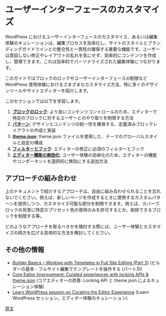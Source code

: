 <!-- 
# Curating the Editor Experience
 -->
# ユーザーインターフェースのカスタマイズ

<!-- 
Curating the editing experience in WordPress is important because it allows you to streamline the editing process, ensuring consistency and alignment with the site's style and branding guidelines. It also makes it easier for users to create and manage content effectively without accidental modifications or layout changes. This leads to a more efficient and personalized experience.
 -->
WordPress におけるユーザーインターフェースのカスタマイズ、あるいは編集体験のキュレーションは、編集プロセスを効率化し、サイトのスタイルとブランディングガイドラインとの整合性と一貫性の確保する重要な機能です。ユーザーは意図しない修正やレイアウトの乱れを気にせず、効率的にコンテンツを作成し、管理できます。これは効率的でパーソナライズされた編集体験につながります。

<!-- 
The purpose of this guide is to offer various ways you can lock down and curate the experience of using WordPress, especially with the introduction of more design tools and the Site Editor. 
 -->
このガイドではブロックのロックやユーザーインターフェースの制限など WordPress 使用体験におけるさまざまなカスタマイズ方法、特に多くのデザインツールやサイトエディターを紹介します。

<!-- 
In this section, you will learn:
 -->
このセクションでは以下を学習します。

<!-- 
1. [**Block locking**](https://developer.wordpress.org/block-editor/how-to-guides/curating-the-editor-experience/block-locking): how to restrict user interactions with specific blocks in the Editor for better content control
1. [**Patterns**](https://developer.wordpress.org/block-editor/how-to-guides/curating-the-editor-experience/patterns): about creating and implementing predefined block layouts to ensure design and content uniformity
1. [**theme.json**](https://developer.wordpress.org/block-editor/how-to-guides/curating-the-editor-experience/theme-json): to configure global styles and settings for your theme using the theme.json file
1. [**Filters and hooks**](https://developer.wordpress.org/block-editor/how-to-guides/curating-the-editor-experience/filters-and-hooks): about the essential filters and hooks used to modify the Editor
1. [**Disabling Editor functionality**](https://developer.wordpress.org/block-editor/how-to-guides/curating-the-editor-experience/disable-editor-functionality): about additional ways to selectively disable features or components in the Editor to streamline the user experience
 -->
1. [**ブロックのロック**](https://ja.wordpress.org/team/handbook/block-editor/how-to-guides/curating-the-editor-experience/block-locking): より良いコンテンツコントロールのため、エディターで特定のブロックに対するユーザーとのやり取りを制限する方法
1. [**パターン**](https://ja.wordpress.org/team/handbook/block-editor/how-to-guides/curating-the-editor-experience/patterns): デザインとコンテンツの統一性を確保する、定義済みブロックレイアウトの作成と実装
1. [**theme.json**](https://ja.wordpress.org/team/handbook/block-editor/how-to-guides/curating-the-editor-experience/theme-json): theme.json ファイルを使用した、テーマのグローバルスタイルと設定の構成
1. [**フィルターとフック**](https://ja.wordpress.org/team/handbook/block-editor/how-to-guides/curating-the-editor-experience/filters-and-hooks): エディターの修正に必須のフィルターとフック
1. [**エディター機能の無効化**](https://ja.wordpress.org/team/handbook/block-editor/how-to-guides/curating-the-editor-experience/disable-editor-functionality): ユーザー体験の効率化のため、エディターの機能やコンポーネントを選択的に無効にする追加方法

<!-- 
## Combining approaches
 -->
## アプローチの組み合わせ

<!-- 
Remember that the approaches provided in the documentation above can be combined as you see fit. For example, you can provide custom patterns to use when creating a new page while also limiting the amount of customization that can be done to aspects of them, like only allowing specific preset colors to be used for the background of a Cover block or locking down what blocks can be deleted. 
 -->
上のドキュメントで紹介するアプローチは、自由に組み合わせられることを忘れないでください。例えば、新しいページを作成するときに使用するカスタムパターンを提供しつつ、カスタマイズ可能な部分を制限できます。例えば、カバーブロックの背景に特定のプリセット色の使用のみを許可するとか、削除できるブロックを制限する等。

<!-- 
When considering the approaches to take, think about the specific ways you might want to both open up the experience and curate it. 
 -->
どのようなアプローチを取るべきかを検討する際には、ユーザー体験とカスタマイズの両方を広げる具体的な方法を検討してください。

<!-- 
## Additional resources
 -->
## その他の情報

<!-- 
- [Builder Basics – Working with Templates in Full Site Editing (Part 3)](https://wordpress.tv/2022/05/24/nick-diego-builder-basics-working-with-templates-in-full-site-editing-part-3/)
- [Core Editor Improvement: Curated experiences with locking APIs & theme.json](https://make.wordpress.org/core/2022/02/09/core-editor-improvement-curated-experiences-with-locking-apis-theme-json/)
- [Learn WordPress session on Curating the Editor Experience](https://wordpress.tv/2022/07/22/nick-diego-curating-the-editor-experience/)
 -->
- [Builder Basics – Working with Templates in Full Site Editing (Part 3)](https://wordpress.tv/2022/05/24/nick-diego-builder-basics-working-with-templates-in-full-site-editing-part-3/) (ビルダーの基本 - フルサイト編集でテンプレートを操作する (パート3))
- [Core Editor Improvement: Curated experiences with locking APIs & theme.json](https://make.wordpress.org/core/2022/02/09/core-editor-improvement-curated-experiences-with-locking-apis-theme-json/) (コアエディターの改善: Locking API と theme.json によるキュレーション体験)
- [Learn WordPress session on Curating the Editor Experience](https://wordpress.tv/2022/07/22/nick-diego-curating-the-editor-experience/) (Learn WordPress セッション。エディター体験のキュレーション)

[原文](https://github.com/WordPress/gutenberg/blob/trunk/docs/how-to-guides/curating-the-editor-experience/README.md)